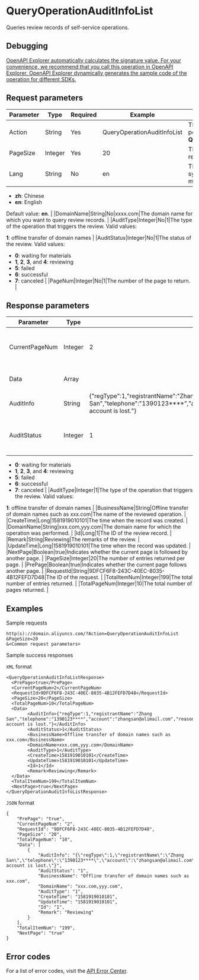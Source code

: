 # QueryOperationAuditInfoList

Queries review records of self-service operations.

## Debugging

[OpenAPI Explorer automatically calculates the signature value. For your convenience, we recommend that you call this operation in OpenAPI Explorer. OpenAPI Explorer dynamically generates the sample code of the operation for different SDKs.](https://api.aliyun.com/#product=Domain&api=QueryOperationAuditInfoList&type=RPC&version=2018-01-29)

## Request parameters

|Parameter|Type|Required|Example|Description|
|---------|----|--------|-------|-----------|
|Action|String|Yes|QueryOperationAuditInfoList|The operation that you want to perform. Set the value to **QueryOperationAuditInfoList**. |
|PageSize|Integer|Yes|20|The number of entries to return on each page. |
|Lang|String|No|en|The language in which the system returns the error message. Valid values:

-   **zh**: Chinese
-   **en**: English

Default value: **en**. |
|DomainName|String|No|xxxx.com|The domain name for which you want to query review records. |
|AuditType|Integer|No|1|The type of the operation that triggers the review. Valid values:

**1**: offline transfer of domain names |
|AuditStatus|Integer|No|1|The status of the review. Valid values:

-   **0**: waiting for materials
-   **1**, **2**, **3**, and **4**: reviewing
-   **5**: failed
-   **6**: successful
-   **7**: canceled |
|PageNum|Integer|No|1|The number of the page to return. |

## Response parameters

|Parameter|Type|Example|Description|
|---------|----|-------|-----------|
|CurrentPageNum|Integer|2|The page number of the returned page. |
|Data|Array| |The data of a review record. |
|AuditInfo|String|\{"regType":1,"registrantName":"Zhang San","telephone":"1390123\*\*\*\*","account":"zhangsan@alimail.com","reason":1,"remark":"The account is lost."\}|The reviewed information. |
|AuditStatus|Integer|1|The status of the review. Valid values:

-   **0**: waiting for materials
-   **1**, **2**, **3**, and **4**: reviewing
-   **5**: failed
-   **6**: successful
-   **7**: canceled |
|AuditType|Integer|1|The type of the operation that triggers the review. Valid values:

**1**: offline transfer of domain names |
|BusinessName|String|Offline transfer of domain names such as xxx.com|The name of the reviewed operation. |
|CreateTime|Long|1581919010101|The time when the record was created. |
|DomainName|String|xxx.com,yyy.com|The domain name for which the operation was performed. |
|Id|Long|1|The ID of the review record. |
|Remark|String|Reviewing|The remarks of the review. |
|UpdateTime|Long|1581919010101|The time when the record was updated. |
|NextPage|Boolean|true|Indicates whether the current page is followed by another page. |
|PageSize|Integer|20|The number of entries returned per page. |
|PrePage|Boolean|true|Indicates whether the current page follows another page. |
|RequestId|String|9DFCF6F8-243C-40EC-8035-4B12FEFD7D48|The ID of the request. |
|TotalItemNum|Integer|199|The total number of entries returned. |
|TotalPageNum|Integer|10|The total number of pages returned. |

## Examples

Sample requests

```
http(s)://domain.aliyuncs.com/?Action=QueryOperationAuditInfoList
&PageSize=20
&<Common request parameters>
```

Sample success responses

`XML` format

```
<QueryOperationAuditInfoListResponse>
  <PrePage>true</PrePage>
  <CurrentPageNum>2</CurrentPageNum>
  <RequestId>9DFCF6F8-243C-40EC-8035-4B12FEFD7D48</RequestId>
  <PageSize>20</PageSize>
  <TotalPageNum>10</TotalPageNum>
  <Data>
        <AuditInfo>{"regType":1,"registrantName":"Zhang San","telephone":"1390123****","account":"zhangsan@alimail.com","reason":1,"remark":"The account is lost."}</AuditInfo>
        <AuditStatus>1</AuditStatus>
        <BusinessName>Offline transfer of domain names such as xxx.com</BusinessName>
        <DomainName>xxx.com,yyy.com</DomainName>
        <AuditType>1</AuditType>
        <CreateTime>1581919010101</CreateTime>
        <UpdateTime>1581919010101</UpdateTime>
        <Id>1</Id>
        <Remark>Reviewing</Remark>
  </Data>
  <TotalItemNum>199</TotalItemNum>
  <NextPage>true</NextPage>
</QueryOperationAuditInfoListResponse>
```

`JSON` format

```
{
    "PrePage": "true", 
    "CurrentPageNum": "2", 
    "RequestId": "9DFCF6F8-243C-40EC-8035-4B12FEFD7D48", 
    "PageSize": "20", 
    "TotalPageNum": "10", 
    "Data": [
        {
            "AuditInfo": "{\"regType\":1,\"registrantName\":\"Zhang San\",\"telephone\":\"1390123****\",\"account\":\"zhangsan@alimail.com\",\"reason\":1,\"remark\":\"The account is lost.\"}", 
            "AuditStatus": "1", 
            "BusinessName": "Offline transfer of domain names such as xxx.com", 
            "DomainName": "xxx.com,yyy.com", 
            "AuditType": "1", 
            "CreateTime": "1581919010101", 
            "UpdateTime": "1581919010101", 
            "Id": "1", 
            "Remark": "Reviewing"
        }
    ], 
    "TotalItemNum": "199", 
    "NextPage": "true"
}
```

## Error codes

For a list of error codes, visit the [API Error Center](https://error-center.alibabacloud.com/status/product/Domain).

